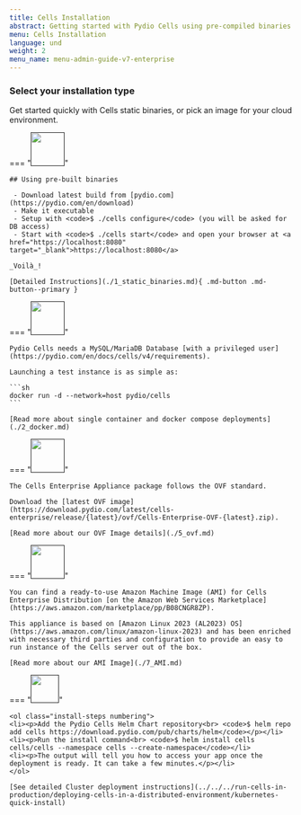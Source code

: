 ```yaml
---
title: Cells Installation
abstract: Getting started with Pydio Cells using pre-compiled binaries or cloud images.
menu: Cells Installation
language: und
weight: 2
menu_name: menu-admin-guide-v7-enterprise
---
```


<style type="text/css">
ol.install-steps {
padding-left: 0 !important;
list-style: none;
counter-reset: my-awesome-counter;
padding: 0;
margin:0;
}
ol.install-steps li {
counter-increment: my-awesome-counter;
border-left: 2px solid #08cc99;
display:flex;
align-items: baseline;
background-color: #ecf8f6;
padding: 16px 20px;
margin: 20px 0 !important;
}

ol.install-steps li::before {
content: counter(my-awesome-counter) ". ";
color: #44d2ab;
font-weight: bold;
margin-right: 10px;
font-size: 22px;
}


ol.install-steps li p {
display: inline;
margin: 0 !important;
font-size: 18px !important;
}

ol.install-steps li code {
    font-size: 16px !important;
    display: block;
    margin: 0px 0 !important;
    padding: 6px !important;
    background-color: rgb(42 42 53 / 95%) !important;
    color: white !important;
    width: 270px;
    margin-top: 6px !important;
}

ol span.geshifilter {
    display: inherit;
}

.install-logos {
    display: flex;
    flex-wrap: wrap;
}

.install-logos .logo-img {
    height: 80px;
    display: flex;
    align-items: center;
    justify-content: center;
}

.install-logos a.logo {
    color: inherit;
    text-align: center;
    font-size: 12px;
    font-weight: bold;
    margin: 5px;
    border: 2px solid #97E6D1;
    border-radius: 4px;
    padding: 5px;
    background-color: #ecf8f6;
    width: 110px;
    cursor: pointer;
}

.install-logos img {
    border: none !important;
}

.install-logos .logo-title {
    padding-top: 5px;
}

</style>


### Select your installation type

Get started quickly with Cells static binaries, or pick an image for your cloud environment. 

=== "[<img src="../../../images/logos-os/binaries.png" width="60" >]()"

    ## Using pre-built binaries

     - Download latest build from [pydio.com](https://pydio.com/en/download) 
     - Make it executable 
     - Setup with <code>$ ./cells configure</code> (you will be asked for DB access)
     - Start with <code>$ ./cells start</code> and open your browser at <a href="https://localhost:8080" target="_blank">https://localhost:8080</a> 

    _Voilà_!

    [Detailed Instructions](./1_static_binaries.md){ .md-button .md-button--primary }

=== "[<img src="../../../images/logos-os/docker.png" width="60">]()"

    Pydio Cells needs a MySQL/MariaDB Database [with a privileged user](https://pydio.com/en/docs/cells/v4/requirements).

    Launching a test instance is as simple as:

    ```sh
    docker run -d --network=host pydio/cells
    ```

    [Read more about single container and docker compose deployments](./2_docker.md)

=== "[<img src="../../../images/logos-os/ovf.png" width="60">]()"

    The Cells Enterprise Appliance package follows the OVF standard. 

    Download the [latest OVF image](https://download.pydio.com/latest/cells-enterprise/release/{latest}/ovf/Cells-Enterprise-OVF-{latest}.zip).

    [Read more about our OVF Image details](./5_ovf.md)

=== "[<img src="../../../images/logos-os/amazon.png" width="60">]()"

    You can find a ready-to-use Amazon Machine Image (AMI) for Cells Enterprise Distribution [on the Amazon Web Services Marketplace](https://aws.amazon.com/marketplace/pp/B08CNGR8ZP).

    This appliance is based on [Amazon Linux 2023 (AL2023) OS](https://aws.amazon.com/linux/amazon-linux-2023) and has been enriched with necessary third parties and configuration to provide an easy to run instance of the Cells server out of the box.

    [Read more about our AMI Image](./7_AMI.md)

=== "[<img src="../../../images/logos-os/logo-kubernetes.png" width="50">]()"

    <ol class="install-steps numbering">
    <li><p>Add the Pydio Cells Helm Chart repository<br> <code>$ helm repo add cells https://download.pydio.com/pub/charts/helm</code></p></li>
    <li><p>Run the install command<br> <code>$ helm install cells cells/cells --namespace cells --create-namespace</code></li>
    <li><p>The output will tell you how to access your app once the deployment is ready. It can take a few minutes.</p></li>
    </ol>

    [See detailed Cluster deployment instructions](../../../run-cells-in-production/deploying-cells-in-a-distributed-environment/kubernetes-quick-install)

